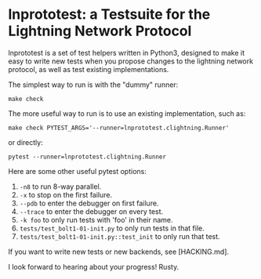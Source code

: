 # lnprototest: a Testsuite for the Lightning Network Protocol

lnprototest is a set of test helpers written in Python3, designed to
make it easy to write new tests when you propose changes to the
lightning network protocol, as well as test existing implementations.

The simplest way to run is with the "dummy" runner:

	make check

The more useful way to run is to use an existing implementation, such
as:

	make check PYTEST_ARGS='--runner=lnprototest.clightning.Runner'

or directly:

    pytest --runner=lnprototest.clightning.Runner

Here are some other useful pytest options:

1. `-n8` to run 8-way parallel.
2. `-x` to stop on the first failure.
3. `--pdb` to enter the debugger on first failure.
4. `--trace` to enter the debugger on every test.
5. `-k foo` to only run tests with 'foo' in their name.
6. `tests/test_bolt1-01-init.py` to only run tests in that file.
7. `tests/test_bolt1-01-init.py::test_init` to only run that test.

If you want to write new tests or new backends, see [HACKING.md].

I look forward to hearing about your progress!
Rusty.

